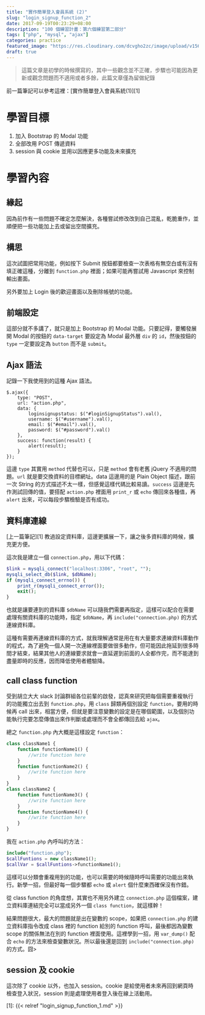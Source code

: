 ```yaml
---
title: "實作簡單登入會員系統 (2)"
slug: "login_signup_function_2"
date: 2017-09-19T00:23:29+08:00
description: "100 個練習計畫：第六個練習第二部分"
tags: ["php", "mysql", "ajax"]
categories: practice
featured_image: "https://res.cloudinary.com/dcvgho2zc/image/upload/v1568962308/user-profile-symbol_vcbneb.png"
draft: true
---
```


> 這篇文章是初學的時候撰寫的，其中一些觀念並不正確，步驟也可能因為更新或觀念問題而不適用或者多餘，此篇文章僅為留做紀錄

前一篇筆記可以參考這裡：[實作簡單登入會員系統(1)][1]

# 學習目標

1. 加入 Bootstrap 的 Modal 功能
2. 全部改用 POST 傳遞資料
3. session 與 cookie 並用以因應更多功能及未來擴充

# 學習內容

## 緣起

因為前作有一些問題不確定怎麼解決，各種嘗試修改改到自己混亂，乾脆重作，並順便把一些功能加上去或留出空間擴充。

## 構思

這次試圖把常用功能，例如按下 Submit 按鈕都要檢查一次表格有無空白或有沒有填正確這種，分離到 `function.php` 裡面；如果可能再嘗試用 Javascript 來控制輸出畫面。

另外要加上 Login 後的歡迎畫面以及刪除帳號的功能。

## 前端設定

這部分就不多講了，就只是加上 Bootstrap 的 Modal 功能。只要記得，要觸發展開 Modal 的按鈕的 `data-target` 要設定為 Modal 最外層 `div` 的 `id`，然後按鈕的 `type` 一定要設定為 `button` 而不是 `submit`。

## Ajax 語法

記錄一下我使用到的這種 Ajax 語法。

```jquery
$.ajax({
    type: "POST",
    url: "action.php",
    data: {
        loginsignupstatus: $("#loginSignupStatus").val(),
        username: $("#username").val(),
        email: $("#email").val(),
        password: $("#password").val()
    },
    success: function(result) {
        alert(result);
    }
});
```

這邊 `type` 其實用 `method` 代替也可以，只是 `method` 會有老舊 jQuery 不適用的問題。`url` 就是要交換資料的目標網址。data 這邊用的是 Plain Object 描述，跟前一次 String 的方式描述不太一樣，但感覺這樣代碼比較易讀。`success` 這邊是先作測試回傳的值，要搭配 `action.php` 裡面用 `print_r` 或 `echo` 傳回來各種值，再 `alert` 出來，可以每段步驟檢驗是否有成功。

## 資料庫連線

[上一篇筆記][1] 教過設定資料庫，這邊更擴展一下，讓之後多資料庫的時候，擴充更方便。

這次我是建立一個 `connection.php`，用以下代碼：

```php
$link = mysqli_connect("localhost:3306", "root", "");
mysqli_select_db($link, $dbName);
if (mysqli_connect_errno()) {
    print_r(mysqli_connect_error());
    exit();
}
```

也就是讓要連到的資料庫 `$dbName` 可以隨我們需要再指定，這樣可以配合在需要處理有關資料庫的功能時，指定 `$dbName`，再 `include("connection.php)` 的方式連線資料庫。

這種有需要再連線資料庫的方式，就我理解通常是用在有大量要求連線資料庫動作的程式，為了避免一個人開一次連線裡面要做很多動作，但可能因此拖延到很多時間才結束，結果其他人的連線要求就會一直延遲到前面的人全都作完，而不能達到盡量即時的反應，因而降低使用者體驗降。

## call class function

受到胡立大大 slack 討論群組各位前輩的啟發，認真來研究把每個需要重複執行的功能獨立出去到 `function.php`，用 `class` 歸類再個別設定 `function`，要用的時候再 call 出來，相當方便，但就是要注意變數的設定是在哪個範圍，以及個別功能執行完要怎麼傳值出來作判斷或處理而不會全都傳回去給 `ajax`。

總之 `function.php` 內大概是這樣設定 `function`：

```php
class className1 {
    function functionName1() {
        //write function here
    }
    function functionName2() {
        //write function here
    }
}
class className2 {
    function functionName3() {
        //write function here
    }
    function functionName4() {
        //write function here
    }
}
```

我在 `action.php` 內呼叫的方法：

```php
include("function.php");
$callFuntions = new className1();
$callVar = $callFuntions->functionName1();
```

這樣可以分類會重複用到的功能，也可以需要的時候隨時呼叫需要的功能出來執行。新學一招，但最好每一個步驟都 `echo` 或 `alert` 個什麼東西確保沒有作錯。

從 class function 的角度想，其實也不用另外建立 `connection.php` 這個檔案，建立資料庫連結完全可以當成另外一個 `class function`，就這樣幹！

結果問題很大，最大的問題就是出在變數的 scope，如果把 `connection.php` 的建立資料庫指令改成 class 裡的 function 給別的 function 呼叫，最後都因為變數 scope 的關係無法在別的 function 裡面使用。這裡學到一招，用 `var_dump()` 配合 `echo` 的方法來檢查變數狀況。所以最後還是回到 `include("connection.php)` 的方式。囧>

## session 及 cookie

這次除了 cookie 以外，也加入 session。cookie 是給使用者未來再回到網頁時檢查登入狀況，session 則是處理使用者登入後在線上活動用。

[1]: {{< relref "login_signup_function_1.md" >}}